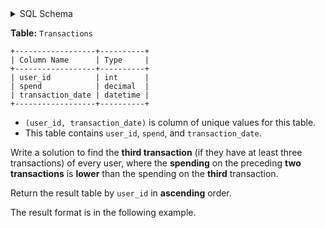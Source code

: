 <details>
<summary> SQL Schema</summary>

```sql
DROP TABLE IF EXISTS Transactions;

CREATE TABLE IF NOT EXISTS
  Transactions (user_id int, spend decimal(5,2), transaction_date datetime);

INSERT INTO
  Transactions 
VALUES
  (user_id, spend, transaction_date) values ('1', '65.56', '2023-11-18 13:49:42'),
  (user_id, spend, transaction_date) values ('1', '96.0', '2023-11-30 02:47:26'),
  (user_id, spend, transaction_date) values ('1', '7.44', '2023-11-02 12:15:23'),
  (user_id, spend, transaction_date) values ('1', '49.78', '2023-11-12 00:13:46'),
  (user_id, spend, transaction_date) values ('2', '40.89', '2023-11-21 04:39:15'),
  (user_id, spend, transaction_date) values ('2', '100.44', '2023-11-20 07:39:34'),
  (user_id, spend, transaction_date) values ('3', '37.33', '2023-11-03 06:22:02'),
  (user_id, spend, transaction_date) values ('3', '13.89', '2023-11-11 16:00:14'),
  (user_id, spend, transaction_date) values ('3', '7.0', '2023-11-29 22:32:36');
```

</details>

**Table:** `Transactions`

```
+------------------+----------+
| Column Name      | Type     |
+------------------+----------+
| user_id          | int      |
| spend            | decimal  |
| transaction_date | datetime |
+------------------+----------+
```

- `(user_id, transaction_date)` is column of unique values for this table.
- This table contains `user_id`, `spend`, and `transaction_date`.

Write a solution to find the **third transaction** (if they have at least three transactions) of every user, where the **spending** on the preceding **two transactions** is **lower** than the spending on the **third** transaction.

Return the result table by `user_id` in **ascending** order.

The result format is in the following example.